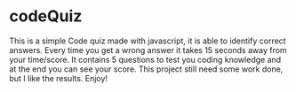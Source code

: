 # codeQuiz

This is a simple Code quiz made with javascript, it is able to identify correct answers. Every time you get a wrong answer it takes 15 seconds away from your time/score. It contains 5 questions to test you coding knowledge and at the end you can see your score.
This project still need some work done, but I like the results. Enjoy!